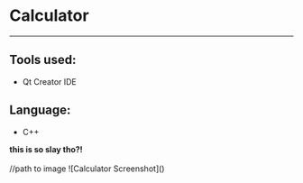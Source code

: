 <align-left>
  <h1>Calculator</h1>
<hr>
<h2>Tools used:</h2>
<ul>
    <li>Qt Creator IDE</li>
</ul>
<h2>Language:</h2>
<ul>
    <li>C++</li>
</ul>
<b>this is so slay tho?!</b>
  <br> <br>
//path to image
![Calculator Screenshot]()
</align-left>
